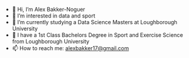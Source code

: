 
- 👋 Hi, I’m Alex Bakker-Noguer
- 👀 I’m interested in data and sport
- 🌱 I’m currently studying a Data Science Masters at Loughborough University
- 🌱 I have a 1st Class Bachelors Degree in Sport and Exercise Science from Loughborough University
- 📫 How to reach me: alexbakker17@gmail.com

<!---
alexbakker17/alexbakker17 is a ✨ special ✨ repository because its `README.md` (this file) appears on your GitHub profile.
You can click the Preview link to take a look at your changes.
--->
